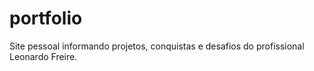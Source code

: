 # portfolio
Site pessoal informando projetos, conquistas e desafios do profissional Leonardo Freire.
